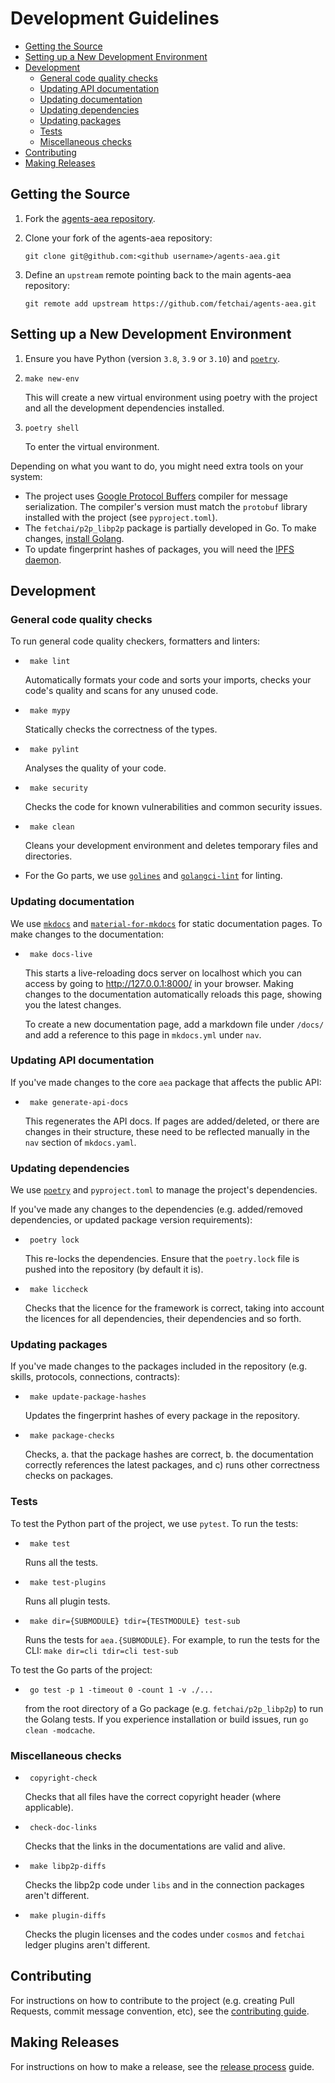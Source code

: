 # Development Guidelines

- [Getting the Source](#get)
- [Setting up a New Development Environment](#setup)
- [Development](#dev)
  - [General code quality checks](#general)
  - [Updating API documentation](#api)
  - [Updating documentation](#docs)
  - [Updating dependencies](#deps)
  - [Updating packages](#package)
  - [Tests](#tests)
  - [Miscellaneous checks](#misc)
- [Contributing](#contributing)
- [Making Releases](#release)

## <a name="get"></a> Getting the Source

1. Fork the [agents-aea repository][repo].
2. Clone your fork of the agents-aea repository:

   ``` shell
   git clone git@github.com:<github username>/agents-aea.git
   ```

3. Define an `upstream` remote pointing back to the main agents-aea repository:

   ``` shell
   git remote add upstream https://github.com/fetchai/agents-aea.git
   ```

## <a name="setup"></a> Setting up a New Development Environment

1. Ensure you have Python (version `3.8`, `3.9` or `3.10`) and [`poetry`][poetry].

2. ``` shell
   make new-env
   ```

   This will create a new virtual environment using poetry with the project and all the development dependencies installed.

3. ``` shell
   poetry shell
   ```

    To enter the virtual environment.

Depending on what you want to do, you might need extra tools on your system:

- The project uses [Google Protocol Buffers][protobuf] compiler for message serialization. The compiler's version must match the `protobuf` library installed with the project (see `pyproject.toml`).  
- The `fetchai/p2p_libp2p` package is partially developed in Go. To make changes, [install Golang][go].
- To update fingerprint hashes of packages, you will need the [IPFS daemon][ipfs].

## <a name="dev"></a>Development

### <a name="general"></a>General code quality checks

To run general code quality checkers, formatters and linters:

- ``` shell
   make lint
  ```

  Automatically formats your code and sorts your imports, checks your code's quality and scans for any unused code.

- ``` shell
   make mypy
  ```

  Statically checks the correctness of the types.

- ``` shell
   make pylint
  ```

  Analyses the quality of your code.

- ``` shell
   make security
  ```

  Checks the code for known vulnerabilities and common security issues.

- ``` shell
   make clean
  ```

  Cleans your development environment and deletes temporary files and directories.

- For the Go parts, we use [`golines`][golines] and [`golangci-lint`][golangci-lint] for linting.

### <a name="docs"></a>Updating documentation

We use [`mkdocs`][mkdocs] and [`material-for-mkdocs`][material] for static documentation pages. To make changes to the documentation:

- ``` shell
   make docs-live
  ```

  This starts a live-reloading docs server on localhost which you can access by going to <http://127.0.0.1:8000/> in your browser. Making changes to the documentation automatically reloads this page, showing you the latest changes.

  To create a new documentation page, add a markdown file under `/docs/` and add a reference to this page in `mkdocs.yml` under `nav`.

### <a name="api"></a>Updating API documentation

If you've made changes to the core `aea` package that affects the public API:

- ``` shell
   make generate-api-docs
  ```

  This regenerates the API docs. If pages are added/deleted, or there are changes in their structure, these need to be reflected manually in the `nav` section of `mkdocs.yaml`.

### <a name="deps"></a>Updating dependencies

We use [`poetry`][poetry] and `pyproject.toml` to manage the project's dependencies.

If you've made any changes to the dependencies (e.g. added/removed dependencies, or updated package version requirements):

- ``` shell
   poetry lock
  ```

  This re-locks the dependencies. Ensure that the `poetry.lock` file is pushed into the repository (by default it is).

- ``` shell
   make liccheck
  ```

  Checks that the licence for the framework is correct, taking into account the licences for all dependencies, their dependencies and so forth.

### <a name="package"></a>Updating packages

If you've made changes to the packages included in the repository (e.g. skills, protocols, connections, contracts):

- ``` shell
   make update-package-hashes
  ```

  Updates the fingerprint hashes of every package in the repository.

- ``` shell
   make package-checks
  ```

  Checks, a. that the package hashes are correct, b. the documentation correctly references the latest packages, and c) runs other correctness checks on packages.

### <a name="tests"></a>Tests

To test the Python part of the project, we use `pytest`. To run the tests:

- ``` shell
   make test
  ```

  Runs all the tests.

- ``` shell
   make test-plugins 
   ```

  Runs all plugin tests.

- ``` shell
   make dir={SUBMODULE} tdir={TESTMODULE} test-sub
  ```

  Runs the tests for `aea.{SUBMODULE}`. For example, to run the tests for the CLI: `make dir=cli tdir=cli test-sub`

To test the Go parts of the project:

- ``` shell
   go test -p 1 -timeout 0 -count 1 -v ./...
  ```

  from the root directory of a Go package (e.g. `fetchai/p2p_libp2p`) to run the Golang tests.
  If you experience installation or build issues, run `go clean -modcache`.

### <a name="misc"></a>Miscellaneous checks

- ``` shell
   copyright-check
  ```

  Checks that all files have the correct copyright header (where applicable).

- ``` shell
   check-doc-links
  ```

  Checks that the links in the documentations are valid and alive.

- ``` shell
   make libp2p-diffs
  ```

  Checks the libp2p code under `libs` and in the connection packages aren't different.

- ``` shell
   make plugin-diffs
  ```

  Checks the plugin licenses and the codes under `cosmos` and `fetchai` ledger plugins aren't different.

## <a name="contributing"></a>Contributing

For instructions on how to contribute to the project (e.g. creating Pull Requests, commit message convention, etc), see the [contributing guide][contributing guide].

## <a name="release"></a>Making Releases

For instructions on how to make a release, see the [release process][release process] guide.

[protobuf]: https://developers.google.com/protocol-buffers/
[ipfs]: https://docs.ipfs.tech/install/
[go]: https://golang.org/doc/install
[golines]: https://github.com/segmentio/golines
[golangci-lint]: https://golangci-lint.run
[mkdocs]: https://www.mkdocs.org
[material]: https://squidfunk.github.io/mkdocs-material/
[poetry]: https://python-poetry.org
[contributing guide]: https://github.com/fetchai/agents-aea/blob/main/CONTRIBUTING.md
[release process]: https://github.com/fetchai/agents-aea/blob/main/scripts/RELEASE_PROCESS.md
[repo]: https://github.com/fetchai/agents-aea

